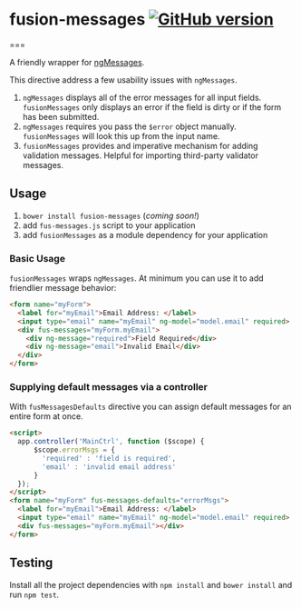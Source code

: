 # fusion-messages  [![GitHub version](https://badge.fury.io/gh/corinna000%2Ffusion-messages.svg)](http://badge.fury.io/gh/corinna000%2Ffusion-messages)
===

A friendly wrapper for [ngMessages](https://docs.angularjs.org/api/ngMessages/directive/ngMessages).

This directive address a few usability issues with `ngMessages`.

1. `ngMessages` displays all of the error messages for all input fields. `fusionMessages` only displays an error if the field is dirty or if the form has been submitted.
2. `ngMessages` requires you pass the `$error` object manually. `fusionMessages` will look this up from the input name.
3. `fusionMessages` provides and imperative mechanism for adding validation messages. Helpful for importing third-party validator messages.

## Usage

1. `bower install fusion-messages` (_coming soon!_)
2. add `fus-messages.js` script to your application
3. add `fusionMessages` as a module dependency for your application

### Basic Usage

`fusionMessages` wraps `ngMessages`. At minimum you can use it to add friendlier message behavior:

````html
<form name="myForm">
  <label for="myEmail">Email Address: </label>
  <input type="email" name="myEmail" ng-model="model.email" required>
  <div fus-messages="myForm.myEmail">
    <div ng-message="required">Field Required</div>
    <div ng-message="email">Invalid Email</div>
  </div>
</form>
````

### Supplying default messages via a controller

With `fusMessagesDefaults` directive you can assign default messages for an entire form at once.

````html
<script>
  app.controller('MainCtrl', function ($scope) {
      $scope.errorMsgs = {
        'required' : 'field is required',
        'email' : 'invalid email address'
      }
  });
</script>
<form name="myForm" fus-messages-defaults="errorMsgs">
  <label for="myEmail">Email Address: </label>
  <input type="email" name="myEmail" ng-model="model.email" required>
  <div fus-messages="myForm.myEmail"></div>
</form>
````
## Testing

Install all the project dependencies with `npm install` and `bower install` and run `npm test`.
